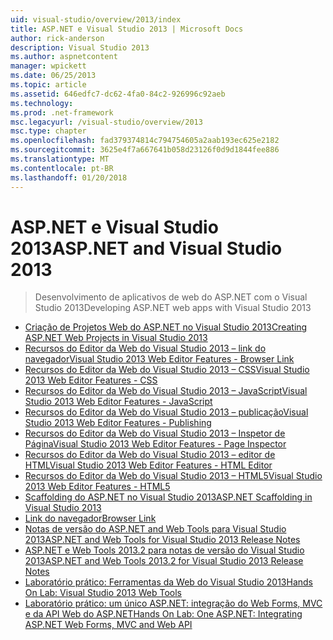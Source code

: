 ```yaml
---
uid: visual-studio/overview/2013/index
title: ASP.NET e Visual Studio 2013 | Microsoft Docs
author: rick-anderson
description: Visual Studio 2013
ms.author: aspnetcontent
manager: wpickett
ms.date: 06/25/2013
ms.topic: article
ms.assetid: 646edfc7-dc62-4fa0-84c2-926996c92aeb
ms.technology: 
ms.prod: .net-framework
msc.legacyurl: /visual-studio/overview/2013
msc.type: chapter
ms.openlocfilehash: fad379374814c794754605a2aab193ec625e2182
ms.sourcegitcommit: 3625e4f7a667641b058d23126f0d9d1844fee886
ms.translationtype: MT
ms.contentlocale: pt-BR
ms.lasthandoff: 01/20/2018
---
```

<a name="aspnet-and-visual-studio-2013"></a><span data-ttu-id="b20db-103">ASP.NET e Visual Studio 2013</span><span class="sxs-lookup"><span data-stu-id="b20db-103">ASP.NET and Visual Studio 2013</span></span>
====================
> <span data-ttu-id="b20db-104">Desenvolvimento de aplicativos de web do ASP.NET com o Visual Studio 2013</span><span class="sxs-lookup"><span data-stu-id="b20db-104">Developing ASP.NET web apps with Visual Studio 2013</span></span>


- [<span data-ttu-id="b20db-105">Criação de Projetos Web do ASP.NET no Visual Studio 2013</span><span class="sxs-lookup"><span data-stu-id="b20db-105">Creating ASP.NET Web Projects in Visual Studio 2013</span></span>](creating-web-projects-in-visual-studio.md)
- [<span data-ttu-id="b20db-106">Recursos do Editor da Web do Visual Studio 2013 – link do navegador</span><span class="sxs-lookup"><span data-stu-id="b20db-106">Visual Studio 2013 Web Editor Features - Browser Link</span></span>](visual-studio-2013-web-editor-features-browser-link.md)
- [<span data-ttu-id="b20db-107">Recursos do Editor da Web do Visual Studio 2013 – CSS</span><span class="sxs-lookup"><span data-stu-id="b20db-107">Visual Studio 2013 Web Editor Features - CSS</span></span>](visual-studio-2013-web-editor-features-css.md)
- [<span data-ttu-id="b20db-108">Recursos do Editor da Web do Visual Studio 2013 – JavaScript</span><span class="sxs-lookup"><span data-stu-id="b20db-108">Visual Studio 2013 Web Editor Features - JavaScript</span></span>](visual-studio-2013-web-editor-features-javascript.md)
- [<span data-ttu-id="b20db-109">Recursos do Editor da Web do Visual Studio 2013 – publicação</span><span class="sxs-lookup"><span data-stu-id="b20db-109">Visual Studio 2013 Web Editor Features - Publishing</span></span>](visual-studio-2013-web-editor-features-publishing.md)
- [<span data-ttu-id="b20db-110">Recursos do Editor da Web do Visual Studio 2013 – Inspetor de Página</span><span class="sxs-lookup"><span data-stu-id="b20db-110">Visual Studio 2013 Web Editor Features - Page Inspector</span></span>](visual-studio-2013-web-editor-features-page-inspector.md)
- [<span data-ttu-id="b20db-111">Recursos do Editor da Web do Visual Studio 2013 – editor de HTML</span><span class="sxs-lookup"><span data-stu-id="b20db-111">Visual Studio 2013 Web Editor Features - HTML Editor</span></span>](visual-studio-2013-web-editor-features-html-editor.md)
- [<span data-ttu-id="b20db-112">Recursos do Editor da Web do Visual Studio 2013 – HTML5</span><span class="sxs-lookup"><span data-stu-id="b20db-112">Visual Studio 2013 Web Editor Features - HTML5</span></span>](visual-studio-2013-web-editor-features-html5.md)
- [<span data-ttu-id="b20db-113">Scaffolding do ASP.NET no Visual Studio 2013</span><span class="sxs-lookup"><span data-stu-id="b20db-113">ASP.NET Scaffolding in Visual Studio 2013</span></span>](aspnet-scaffolding-overview.md)
- [<span data-ttu-id="b20db-114">Link do navegador</span><span class="sxs-lookup"><span data-stu-id="b20db-114">Browser Link</span></span>](using-browser-link.md)
- [<span data-ttu-id="b20db-115">Notas de versão do ASP.NET and Web Tools para Visual Studio 2013</span><span class="sxs-lookup"><span data-stu-id="b20db-115">ASP.NET and Web Tools for Visual Studio 2013 Release Notes</span></span>](release-notes.md)
- [<span data-ttu-id="b20db-116">ASP.NET e Web Tools 2013.2 para notas de versão do Visual Studio 2013</span><span class="sxs-lookup"><span data-stu-id="b20db-116">ASP.NET and Web Tools 2013.2 for Visual Studio 2013 Release Notes</span></span>](aspnet-and-web-tools-20132-preview-for-visual-studio-2013-release-notes.md)
- [<span data-ttu-id="b20db-117">Laboratório prático: Ferramentas da Web do Visual Studio 2013</span><span class="sxs-lookup"><span data-stu-id="b20db-117">Hands On Lab: Visual Studio 2013 Web Tools</span></span>](visual-studio-2013-web-tools.md)
- [<span data-ttu-id="b20db-118">Laboratório prático: um único ASP.NET: integração do Web Forms, MVC e da API Web do ASP.NET</span><span class="sxs-lookup"><span data-stu-id="b20db-118">Hands On Lab: One ASP.NET: Integrating ASP.NET Web Forms, MVC and Web API</span></span>](one-aspnet-integrating-aspnet-web-forms-mvc-and-web-api.md)
